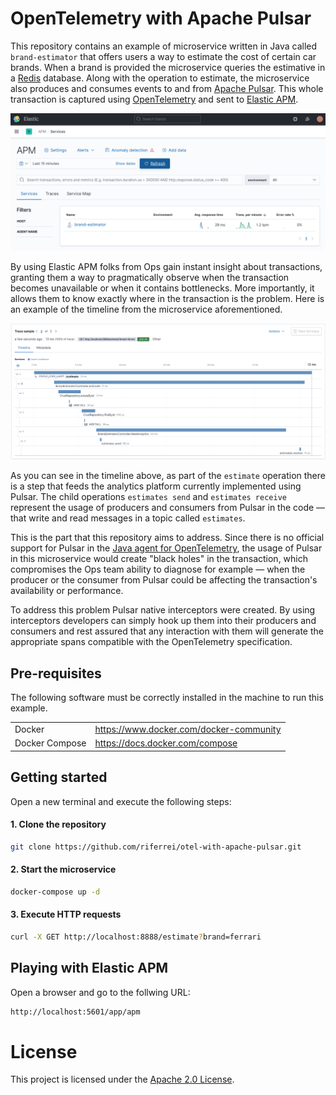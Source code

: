 # OpenTelemetry with Apache Pulsar

This repository contains an example of microservice written in Java called `brand-estimator` that offers users a way to estimate the cost of certain car brands. When a brand is provided the microservice queries the estimative in a [Redis](https://redis.io) database. Along with the operation to estimate, the microservice also produces and consumes events to and from [Apache Pulsar](https://pulsar.apache.org). This whole transaction is captured using [OpenTelemetry](https://opentelemetry.io) and sent to [Elastic APM](https://www.elastic.co/apm).

<img src="images/transaction-name.png" />

By using Elastic APM folks from Ops gain instant insight about transactions, granting them a way to pragmatically observe when the transaction becomes unavailable or when it contains bottlenecks. More importantly, it allows them to know exactly where in the transaction is the problem. Here is an example of the timeline from the microservice aforementioned.

<img src="images/transaction-sample.png" />

As you can see in the timeline above, as part of the `estimate` operation there is a step that feeds the analytics platform currently implemented using Pulsar. The child operations `estimates send` and `estimates receive` represent the usage of producers and consumers from Pulsar in the code — that write and read messages in a topic called `estimates`.

This is the part that this repository aims to address. Since there is no official support for Pulsar in the [Java agent for OpenTelemetry](https://github.com/open-telemetry/opentelemetry-java-instrumentation), the usage of Pulsar in this microservice would create "black holes" in the transaction, which compromises the Ops team ability to diagnose for example — when the producer or the consumer from Pulsar could be affecting the transaction's availability or performance.

To address this problem Pulsar native interceptors were created. By using interceptors developers can simply hook up them into their producers and consumers and rest assured that any interaction with them will generate the appropriate spans compatible with the OpenTelemetry specification.

## Pre-requisites

The following software must be correctly installed in the machine to run this example.

<table>
  <tr border="1">
    <td>Docker</td>
    <td><a href="https://www.docker.com/docker-community">https://www.docker.com/docker-community</a></td>
  </tr>
  <tr border="1">
    <td>Docker Compose</td>
    <td><a href="https://docs.docker.com/compose">https://docs.docker.com/compose</a></td>
  </tr>
</table>

## Getting started

Open a new terminal and execute the following steps:

#### 1. Clone the repository

```bash
git clone https://github.com/riferrei/otel-with-apache-pulsar.git
```

#### 2. Start the microservice

```bash
docker-compose up -d
```

#### 3. Execute HTTP requests

```bash
curl -X GET http://localhost:8888/estimate?brand=ferrari
```

## Playing with Elastic APM

Open a browser and go to the follwing URL:

```bash
http://localhost:5601/app/apm
```

# License

This project is licensed under the [Apache 2.0 License](./LICENSE).